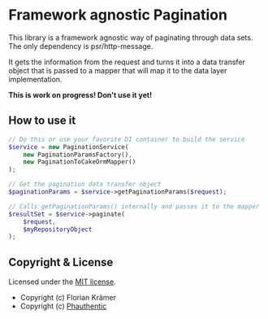 # Framework agnostic Pagination

This library is a framework agnostic way of paginating through data sets. The only dependency is psr/http-message.

It gets the information from the request and turns it into a data transfer object that is passed to a mapper that will map it to the data layer implementation.
 
**This is work on progress! Don't use it yet!**

## How to use it

```php
// Do this or use your favorite DI container to build the service
$service = new PaginationService(
    new PaginationParamsFactory(),
    new PaginationToCakeOrmMapper()
);

// Get the pagination data transfer object
$paginationParams = $service->getPaginationParams($request);

// Calls getPaginationParams() internally and passes it to the mapper
$resultSet = $service->paginate(
    $request,
    $myRepositoryObject
);
```

## Copyright & License

Licensed under the [MIT license](LICENSE.txt).

* Copyright (c) Florian Krämer
* Copyright (c) [Phauthentic](https://github.com/Phauthentic)
